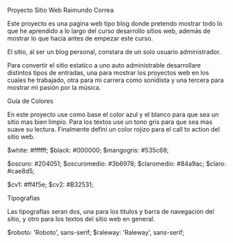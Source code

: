 Proyecto Sitio Web Raimundo Correa

Este proyecto es una pagina web tipo blog donde pretendo mostrar todo lo que he aprendido a lo largo del curso desarrollo sitios web, además de mostrar lo que hacia antes de empezar este curso.

El sitio, al ser un blog personal, constara de un solo usuario administrador.

Para convertir el sitio estatico a uno auto administrable desarrollare distintos tipos de entradas, una para mostrar los proyectos web en los cuales he trabajado, otra para mi carrera como sonidista y una tercera para mostrar mi pasión por la música.


Guía de Colores

En este proyecto use como base el color azul y el blanco para que sea un sitio mas bien limpio. Para los textos use un tono gris para que sea mas suave su lectura. Finalmente defini un color rojizo para el call to action del sitio web.

$white: #ffffff;
$black: #000000;
$mangogris: #535c68;

$oscuro: #204051;
$oscuromedio: #3b6978;
$claromedio: #84a9ac;
$claro: #cae8d5;

$cv1: #ff4f5e;
$cv2: #B32531;


Tipografías

Las tipografías seran dos, una para los titulos y barra de navegación del sitio, y otro para los textos del sitio web en general.

$roboto: 'Roboto', sans-serif;
$raleway: 'Raleway', sans-serif;